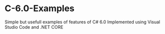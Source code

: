 # C-6.0-Examples
Simple but usefull examples of features of C# 6.0 Implemented using Visual Studio Code and .NET CORE
